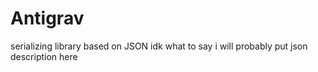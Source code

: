 # Antigrav
serializing library based on JSON idk what to say i will probably put json description here
